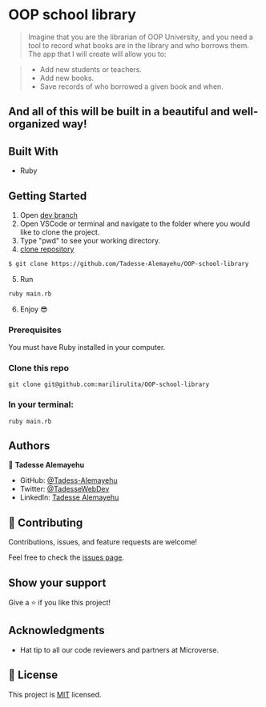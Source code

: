 # OOP school library

> Imagine that you are the librarian of OOP University, and you need a tool to record what books are in the library and who borrows them. The app that I will create will allow you to:

> - Add new students or teachers.
> - Add new books.
> - Save records of who borrowed a given book and when.

## And all of this will be built in a beautiful and well-organized way!

## Built With

- Ruby

## Getting Started

1. Open [dev branch](https://github.com/Tadesse-Alemayehu/OOP-school-library)
2. Open VSCode or terminal and navigate to the folder where you would like to clone the project.
3. Type "pwd" to see your working directory.
4. [clone repository](https://github.com/Tadesse-Alemayehu/OOP-school-library)

```bash
$ git clone https://github.com/Tadesse-Alemayehu/OOP-school-library
```

5. Run

```bash
ruby main.rb
```

6. Enjoy 😎

### Prerequisites

You must have Ruby installed in your computer.

### Clone this repo

`git clone git@github.com:marilirulita/OOP-school-library`

### In your terminal:

`ruby main.rb`

## Authors

👤 **Tadesse Alemayehu**

- GitHub: [@Tadess-Alemayehu](https://github.com/Tadesse-Alemayehu)
- Twitter: [@TadesseWebDev](https://twitter.com/TadesseWebDev)
- LinkedIn: [Tadesse Alemayehu](https://www.linkedin.com/in/tadesse-alemayehu-60141a221/)

## 🤝 Contributing

Contributions, issues, and feature requests are welcome!

Feel free to check the [issues page](../../issues/).

## Show your support

Give a ⭐️ if you like this project!

## Acknowledgments

- Hat tip to all our code reviewers and partners at Microverse.

## 📝 License

This project is [MIT](./LICENSE) licensed.
